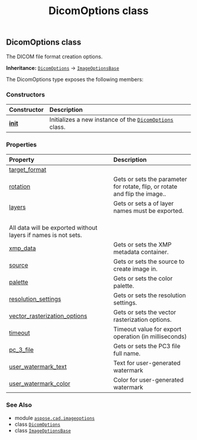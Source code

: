 ﻿---
title: DicomOptions class
second_title: Aspose.CAD for Python via .NET API References
description: 
type: docs
weight: 40
url: /aspose.cad.imageoptions/dicomoptions/
is_root: false
---

## DicomOptions class

The DICOM file format creation options.



**Inheritance:** [`DicomOptions`](/cad/python-net/aspose.cad.imageoptions/dicomoptions) → 
[`ImageOptionsBase`](/cad/python-net/aspose.cad/imageoptionsbase)



The DicomOptions type exposes the following members:

### Constructors
| Constructor | Description |
| :- | :- |
| [__init__](/cad/python-net/aspose.cad.imageoptions/dicomoptions/__init__/#) | Initializes a new instance of the [`DicomOptions`](/cad/python-net/aspose.cad.imageoptions/dicomoptions) class. |


### Properties
| Property | Description |
| :- | :- |
| [target_format](/cad/python-net/aspose.cad.imageoptions/dicomoptions/target_format) |  |
| [rotation](/cad/python-net/aspose.cad.imageoptions/dicomoptions/rotation) | Gets or sets the parameter for rotate, flip, or rotate and flip the image.. |
| [layers](/cad/python-net/aspose.cad.imageoptions/dicomoptions/layers) | Gets or sets a of layer names must be exported.<br/>All data will be exported without layers if names is not sets. |
| [xmp_data](/cad/python-net/aspose.cad.imageoptions/dicomoptions/xmp_data) | Gets or sets the XMP metadata container. |
| [source](/cad/python-net/aspose.cad.imageoptions/dicomoptions/source) | Gets or sets the source to create image in. |
| [palette](/cad/python-net/aspose.cad.imageoptions/dicomoptions/palette) | Gets or sets the color palette. |
| [resolution_settings](/cad/python-net/aspose.cad.imageoptions/dicomoptions/resolution_settings) | Gets or sets the resolution settings. |
| [vector_rasterization_options](/cad/python-net/aspose.cad.imageoptions/dicomoptions/vector_rasterization_options) | Gets or sets the vector rasterization options. |
| [timeout](/cad/python-net/aspose.cad.imageoptions/dicomoptions/timeout) | Timeout value for export operation (in milliseconds) |
| [pc_3_file](/cad/python-net/aspose.cad.imageoptions/dicomoptions/pc_3_file) | Gets or sets the PC3 file full name. |
| [user_watermark_text](/cad/python-net/aspose.cad.imageoptions/dicomoptions/user_watermark_text) | Text for user-generated watermark |
| [user_watermark_color](/cad/python-net/aspose.cad.imageoptions/dicomoptions/user_watermark_color) | Color for user-generated watermark |



### See Also
* module [`aspose.cad.imageoptions`](..)
* class [`DicomOptions`](/cad/python-net/aspose.cad.imageoptions/dicomoptions)
* class [`ImageOptionsBase`](/cad/python-net/aspose.cad/imageoptionsbase)
